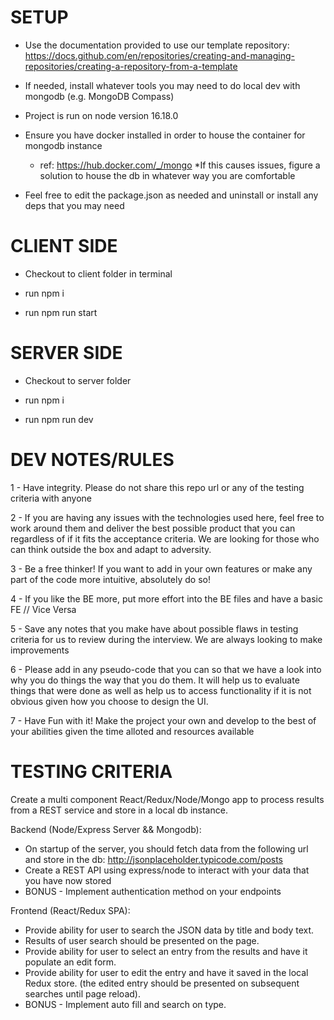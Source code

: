 # SETUP
* Use the documentation provided to use our template repository: https://docs.github.com/en/repositories/creating-and-managing-repositories/creating-a-repository-from-a-template

* If needed, install whatever tools you may need to do local dev with mongodb (e.g. MongoDB Compass)

* Project is run on node version 16.18.0

* Ensure you have docker installed in order to house the container for mongodb instance
  * ref: https://hub.docker.com/_/mongo
  *If this causes issues, figure a solution to house the db in whatever way you are comfortable

* Feel free to edit the package.json as needed and uninstall or install any deps that you may need

# CLIENT SIDE
* Checkout to client folder in terminal

* run npm i

* run npm run start

# SERVER SIDE
* Checkout to server folder

* run npm i

* run npm run dev

# DEV NOTES/RULES
1 - Have integrity. Please do not share this repo url or any of the testing criteria with anyone

2 - If you are having any issues with the technologies used here, feel free to work around them and deliver the best possible product that you can regardless of if it fits the acceptance criteria. We are looking for those who can think outside the box and adapt to adversity.

3 - Be a free thinker! If you want to add in your own features or make any part of the code more intuitive, absolutely do so!

4 - If you like the BE more, put more effort into the BE files and have a basic FE // Vice Versa

5 - Save any notes that you make have about possible flaws in testing criteria for us to review during the interview. We are always looking to make improvements

6 - Please add in any pseudo-code that you can so that we have a look into why you do things the way that you do them. It will help us to evaluate things that were done as well as help us to access functionality if it is not obvious given how you choose to design the UI.

7 - Have Fun with it! Make the project your own and develop to the best of your abilities given the time alloted and resources available

# TESTING CRITERIA
Create a multi component React/Redux/Node/Mongo app to process results from a REST service and store in a local db instance.

Backend (Node/Express Server && Mongodb):
* On startup of the server, you should fetch data from the following url and store in the db:
  http://jsonplaceholder.typicode.com/posts
* Create a REST API using express/node to interact with your data that you have now stored
* BONUS - Implement authentication method on your endpoints 

Frontend (React/Redux SPA):
* Provide ability for user to search the JSON data by title and body text.
* Results of user search should be presented on the page.
* Provide ability for user to select an entry from the results and have it populate an edit form.
* Provide ability for user to edit the entry and have it saved in the local Redux store. (the edited entry should be presented on subsequent searches until page reload).
* BONUS - Implement auto fill and search on type.
